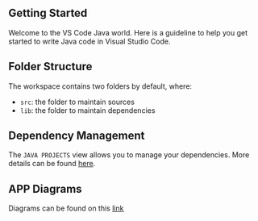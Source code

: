 ## Getting Started

Welcome to the VS Code Java world. Here is a guideline to help you get started to write Java code in Visual Studio Code.

## Folder Structure

The workspace contains two folders by default, where:

- `src`: the folder to maintain sources
- `lib`: the folder to maintain dependencies

## Dependency Management

The `JAVA PROJECTS` view allows you to manage your dependencies. More details can be found [here](https://github.com/microsoft/vscode-java-dependency#manage-dependencies).

## APP Diagrams

Diagrams can be found on this [link](https://drive.google.com/file/d/1PCp5rCUoY5q5JiX7-KNucZCApVjtTde_/view?usp=sharing)